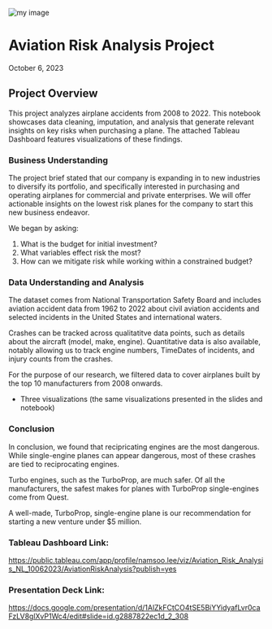 ![my image](https://images.seattletimes.com/wp-content/uploads/2023/06/06172023_transonic-illo_200022.jpg?d=2048x1152)

# Aviation Risk Analysis Project
October 6, 2023

## Project Overview
This project analyzes airplane accidents from 2008 to 2022. This notebook showcases data cleaning, imputation, and analysis that generate relevant insights on key risks when purchasing a plane. The attached Tableau Dashboard features visualizations of these findings.

### Business Understanding
The project brief stated that our company is expanding in to new industries to diversify its portfolio, and specifically interested in purchasing and operating airplanes for commercial and private enterprises. We will offer actionable insights on the lowest risk planes for the company to start this new business endeavor.

We began by asking: 
1. What is the budget for initial investment?
2. What variables effect risk the most?
3. How can we mitigate risk while working within a constrained budget? 

### Data Understanding and Analysis
The dataset comes from National Transportation Safety Board and includes aviation accident data from 1962 to 2022 about civil aviation accidents and selected incidents in the United States and international waters. 

Crashes can be tracked across qualitatitve data points, such as details about the aircraft (model, make, engine). Quantitative data is also available, notably allowing us to track engine numbers, TimeDates of incidents, and injury counts from the crashes. 

For the purpose of our research, we filtered data to cover airplanes built by the top 10 manufacturers from 2008 onwards. 


- Three visualizations (the same visualizations presented in the slides and notebook)

### Conclusion
In conclusion, we found that recipricating engines are the most dangerous. While single-engine planes can appear dangerous, most of these crashes are tied to reciprocating engines. 

Turbo engines, such as the TurboProp, are much safer. Of all the manufacturers, the safest makes for planes with TurboProp single-engines come from Quest. 

A well-made, TurboProp, single-engine plane is our recommendation for starting a new venture under $5 million.

### Tableau Dashboard Link:
https://public.tableau.com/app/profile/namsoo.lee/viz/Aviation_Risk_Analysis_NL_10062023/AviationRiskAnalysis?publish=yes

### Presentation Deck Link:
https://docs.google.com/presentation/d/1AlZkFCtCO4tSE5BiYYidyafLvr0caFzLV8glXvP1Wc4/edit#slide=id.g2887822ec1d_2_308

